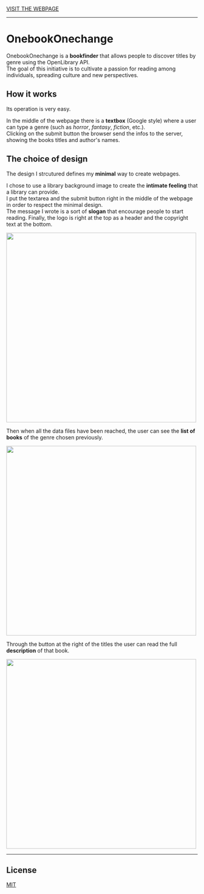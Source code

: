 
[VISIT THE WEBPAGE](https://tommasoaricci-bookfinder.netlify.app/)

***

# OnebookOnechange

OnebookOnechange is a **bookfinder** that allows people to discover titles by genre using the OpenLibrary API. <br>
The goal of this initiative is to cultivate a passion for reading among individuals, spreading culture and new perspectives.

## How it works

Its operation is very easy.

In the middle of the webpage there is a **textbox** (Google style) where a user can type a genre (such as *horror*, *fantasy*, *fiction*, etc.). <br>
Clicking on the submit button the browser send the infos to the server, showing the books titles and author's names.

## The choice of design

The design I strcutured defines my **minimal** way to create webpages.

I chose to use a library background image to create the **intimate feeling** that a library can provide.<br>
I put the textarea and the submit button right in the middle of the webpage in order to respect the minimal design.<br>
The message I wrote is a sort of **slogan** that encourage people to start reading.
Finally, the logo is right at the top as a header and the copyright text at the bottom.

<img src="https://i.postimg.cc/PJVmvT7j/Screenshot-2024-04-01-182246.png" width="500">

Then when all the data files have been reached, the user can see the **list of books** of the genre chosen previously.

<img src="https://i.postimg.cc/KjCgTgwD/Screenshot-2024-04-01-184857.png" width="500">

Through the button at the right of the titles the user can read the full **description** of that book.

<img src="https://i.postimg.cc/8PmBfZwy/Screenshot-2024-04-01-184926.png" width="500">

***

## License

[MIT](https://choosealicense.com/licenses/mit/)

